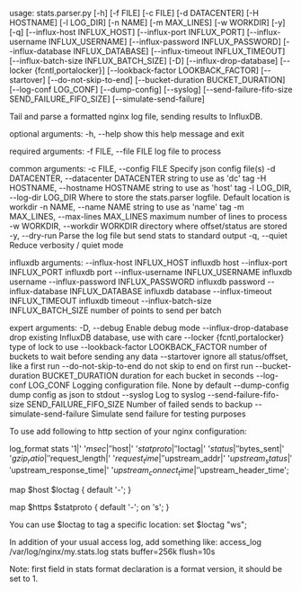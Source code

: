 usage: stats.parser.py [-h] [-f FILE] [-c FILE] [-d DATACENTER] [-H HOSTNAME]
                       [-l LOG_DIR] [-n NAME] [-m MAX_LINES] [-w WORKDIR] [-y]
                       [-q] [--influx-host INFLUX_HOST]
                       [--influx-port INFLUX_PORT]
                       [--influx-username INFLUX_USERNAME]
                       [--influx-password INFLUX_PASSWORD]
                       [--influx-database INFLUX_DATABASE]
                       [--influx-timeout INFLUX_TIMEOUT]
                       [--influx-batch-size INFLUX_BATCH_SIZE] [-D]
                       [--influx-drop-database] [--locker {fcntl,portalocker}]
                       [--lookback-factor LOOKBACK_FACTOR] [--startover]
                       [--do-not-skip-to-end]
                       [--bucket-duration BUCKET_DURATION]
                       [--log-conf LOG_CONF] [--dump-config] [--syslog]
                       [--send-failure-fifo-size SEND_FAILURE_FIFO_SIZE]
                       [--simulate-send-failure]

Tail and parse a formatted nginx log file, sending results to InfluxDB.

optional arguments:
  -h, --help            show this help message and exit

required arguments:
  -f FILE, --file FILE  log file to process

common arguments:
  -c FILE, --config FILE
                        Specify json config file(s)
  -d DATACENTER, --datacenter DATACENTER
                        string to use as 'dc' tag
  -H HOSTNAME, --hostname HOSTNAME
                        string to use as 'host' tag
  -l LOG_DIR, --log-dir LOG_DIR
                        Where to store the stats.parser logfile. Default
                        location is workdir
  -n NAME, --name NAME  string to use as 'name' tag
  -m MAX_LINES, --max-lines MAX_LINES
                        maximum number of lines to process
  -w WORKDIR, --workdir WORKDIR
                        directory where offset/status are stored
  -y, --dry-run         Parse the log file but send stats to standard output
  -q, --quiet           Reduce verbosity / quiet mode

influxdb arguments:
  --influx-host INFLUX_HOST
                        influxdb host
  --influx-port INFLUX_PORT
                        influxdb port
  --influx-username INFLUX_USERNAME
                        influxdb username
  --influx-password INFLUX_PASSWORD
                        influxdb password
  --influx-database INFLUX_DATABASE
                        influxdb database
  --influx-timeout INFLUX_TIMEOUT
                        influxdb timeout
  --influx-batch-size INFLUX_BATCH_SIZE
                        number of points to send per batch

expert arguments:
  -D, --debug           Enable debug mode
  --influx-drop-database
                        drop existing InfluxDB database, use with care
  --locker {fcntl,portalocker}
                        type of lock to use
  --lookback-factor LOOKBACK_FACTOR
                        number of buckets to wait before sending any data
  --startover           ignore all status/offset, like a first run
  --do-not-skip-to-end  do not skip to end on first run
  --bucket-duration BUCKET_DURATION
                        duration for each bucket in seconds
  --log-conf LOG_CONF   Logging configuration file. None by default
  --dump-config         dump config as json to stdout
  --syslog              Log to syslog
  --send-failure-fifo-size SEND_FAILURE_FIFO_SIZE
                        Number of failed sends to backup
  --simulate-send-failure
                        Simulate send failure for testing purposes

To use add following to http section of your nginx configuration:

  log_format stats
    '1|'
    '$msec|'
    '$host|'
    '$statproto|'
    '$loctag|'
    '$status|'
    '$bytes_sent|'
    '$gzip_ratio|'
    '$request_length|'
    '$request_time|'
    '$upstream_addr|'
    '$upstream_status|'
    '$upstream_response_time|'
    '$upstream_connect_time|'
    '$upstream_header_time';

  map $host $loctag {
    default '-';
  }

  map $https $statproto {
    default '-';
    on 's';
  }

You can use $loctag to tag a specific location:
    set $loctag "ws";

In addition of your usual access log, add something like:
    access_log /var/log/nginx/my.stats.log stats buffer=256k flush=10s

Note: first field in stats format declaration is a format version, it should be set to 1.
